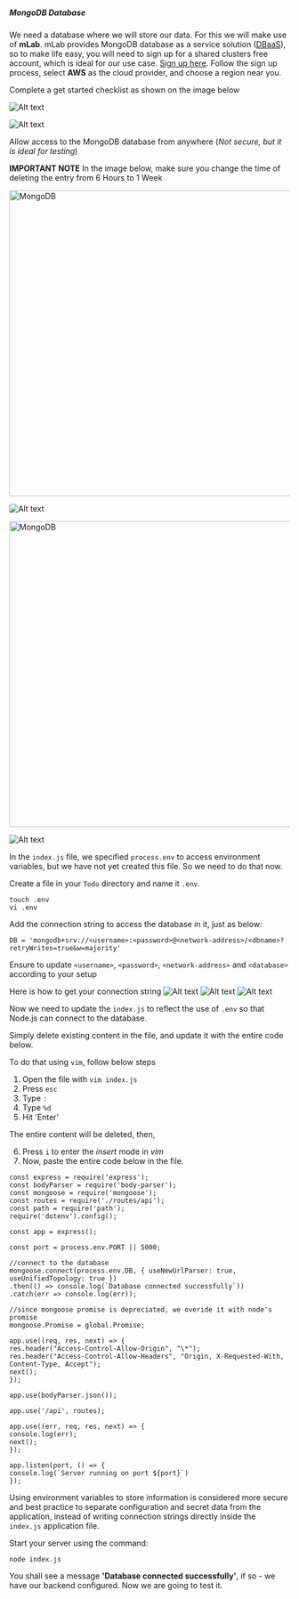 ##### MongoDB Database

We need a database where we will store our data. For this we will make use of **mLab**. mLab provides MongoDB database as a service solution ([DBaaS](https://en.wikipedia.org/wiki/Cloud_database)), so to make life easy, you will need to sign up for a shared clusters free account, which is ideal for our use case. [Sign up here](https://www.mongodb.com/atlas-signup-from-mlab). Follow the sign up process, select **AWS** as the cloud provider, and choose a region near you.

Complete a get started checklist as shown on the image below

![Alt text](./Images/Create%20a%20Cluster.PNG)

![Alt text](./Images/ceration%20of%20username%20and%20password.PNG)


Allow access to the MongoDB database from anywhere (*Not secure, but it is ideal for testing*)

**IMPORTANT NOTE**
In the image below, make sure you change the time of deleting the entry from 6 Hours to 1 Week


<img src="https://darey.io/wp-content/uploads/2021/02/MogoDB-Network-Access.png" title="MongoDB" width="936px" height="550px">

![Alt text](./Images/Browse%20Collections.PNG)

<img src="https://darey.io/wp-content/uploads/2021/02/Mongo-create-DB-1.png" title="MongoDB" width="936px" height="550px">

![Alt text](./Images/Build%20a%20Database.PNG)

In the `index.js` file, we specified `process.env` to access environment variables, but we have not yet created this file. So we need to do that now.

Create a file in your `Todo` directory and name it `.env`. 

```
touch .env
vi .env
```

Add the connection string to access the database in it, just as below:

```
DB = 'mongodb+srv://<username>:<password>@<network-address>/<dbname>?retryWrites=true&w=majority'
```

Ensure to update `<username>`, `<password>`, `<network-address>` and `<database>` according to your setup

Here is how to get your connection string
![Alt text](./Images/connect%20to%20cluster.PNG)
![Alt text](./Images/click%20on%20mongodb%20driver.PNG)
![Alt text](./Images/connect%20to%20cluster1.PNG)



Now we need to update the `index.js` to reflect the use of `.env` so that Node.js can connect to the database.

Simply delete existing content in the file, and update it with the entire code below.

To do that using `vim`, follow below steps

1. Open the file with `vim index.js`
2. Press `esc` 
3. Type `:`
4. Type `%d`
5. Hit 'Enter'

The entire content will be deleted, then,

6. Press `i` to enter the *insert* mode in *vim*
7. Now, paste the entire code below in the file.

```
const express = require('express');
const bodyParser = require('body-parser');
const mongoose = require('mongoose');
const routes = require('./routes/api');
const path = require('path');
require('dotenv').config();

const app = express();

const port = process.env.PORT || 5000;

//connect to the database
mongoose.connect(process.env.DB, { useNewUrlParser: true, useUnifiedTopology: true })
.then(() => console.log(`Database connected successfully`))
.catch(err => console.log(err));

//since mongoose promise is depreciated, we overide it with node's promise
mongoose.Promise = global.Promise;

app.use((req, res, next) => {
res.header("Access-Control-Allow-Origin", "\*");
res.header("Access-Control-Allow-Headers", "Origin, X-Requested-With, Content-Type, Accept");
next();
});

app.use(bodyParser.json());

app.use('/api', routes);

app.use((err, req, res, next) => {
console.log(err);
next();
});

app.listen(port, () => {
console.log(`Server running on port ${port}`)
});
```

Using environment variables to store information is considered more secure and best practice to separate configuration and secret data from the application, instead of writing connection strings directly inside the `index.js` application file. 

Start your server using the command:

```
node index.js
```

You shall see a message **'Database connected successfully'**, if so - we have our backend configured. Now we are going to test it.

